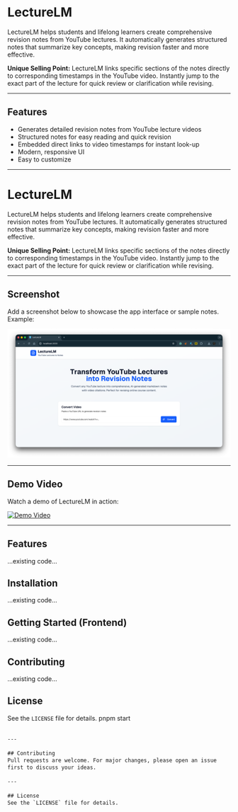
# LectureLM

LectureLM helps students and lifelong learners create comprehensive revision notes from YouTube lectures. It automatically generates structured notes that summarize key concepts, making revision faster and more effective.

**Unique Selling Point:**
LectureLM links specific sections of the notes directly to corresponding timestamps in the YouTube video. Instantly jump to the exact part of the lecture for quick review or clarification while revising.

---

## Features
- Generates detailed revision notes from YouTube lecture videos
- Structured notes for easy reading and quick revision
- Embedded direct links to video timestamps for instant look-up
- Modern, responsive UI
- Easy to customize

---


# LectureLM

LectureLM helps students and lifelong learners create comprehensive revision notes from YouTube lectures. It automatically generates structured notes that summarize key concepts, making revision faster and more effective.

**Unique Selling Point:**
LectureLM links specific sections of the notes directly to corresponding timestamps in the YouTube video. Instantly jump to the exact part of the lecture for quick review or clarification while revising.

---

## Screenshot
Add a screenshot below to showcase the app interface or sample notes. Example:

![LectureLM Screenshot](UI.png)

---

## Demo Video
Watch a demo of LectureLM in action:

[![Demo Video](https://img.youtube.com/vi/x277HmhkL3o/0.jpg)](https://youtu.be/x277HmhkL3o)

---

## Features
...existing code...

## Installation
...existing code...

## Getting Started (Frontend)
...existing code...

## Contributing
...existing code...

## License
See the `LICENSE` file for details.
   pnpm start
   ```

---

## Contributing
Pull requests are welcome. For major changes, please open an issue first to discuss your ideas.

---

## License
See the `LICENSE` file for details.
